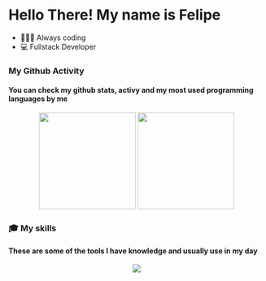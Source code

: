 

# Hello There! My name is Felipe

<ul>
  <li >👨🏼‍💻 Always coding </li>
  <li >💻 Fullstack Developer </li>
</ul>

### My Github Activity

<h4>You can check my github stats, activy and my most used programming languages ​​by me</h4>
<div align="center">
  <img height="190em" src="https://github-readme-stats-eight-theta.vercel.app/api?username=felipe-souza17&show_icons=true&theme=dark&include_all_commits=true&count_private=true" >
  <img height="190em" src="https://github-readme-stats-eight-theta.vercel.app/api/top-langs/?username=felipe-souza17&layout=compact&langs_count=8&theme=dark" > 
</div>



### 🎓 My skills

<h4>These are some of the tools I have knowledge and usually use in my day</h4>

<p align="center">
  <a href="https://skillicons.dev">
    <img src="https://skillicons.dev/icons?i=js,ts,react,tailwind,nodejs,express,mysql,postgres,ps,figma,git,github,python&theme=light" />
  </a>
</p>




